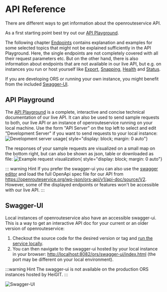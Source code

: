# API Reference

There are different ways to get information about the openrouteservice API.

As a first starting point best try out our [API Playground](#api-playground).

The following chapter [Endpoints](endpoints/) contains explanation and examples for some selected topics that might not
be explained sufficiently in the API Playground.
Here, the single endpoints are not completely covered with all their request parameters etc.
But on the other hand, there is also information about endpoints that are not available in our live API,
but e.g. on instances you run or host yourself like [Export](endpoints/export/index.md), [Snapping](endpoints/snapping/index.md), [Health](endpoints/health/index.md) and [Status](endpoints/status/index.md).

If you are developing ORS or running your own instance, you might benefit from the included [Swagger-UI](#swagger-ui).

## API Playground

The [API Playground](https://openrouteservice.org/dev/#/api-docs/directions_service) is a complete, interactive and concise technical documentation of our live API.
It can also be used to send sample requests to both, our live API or an instance of openrouteservice running on your local machine.
Use the form "API Server" on the top left to select and edit "Development Server" if you want to send requests to your local instance:
![Development server usage](/playground-select-server.png "Development server usage"){ style="display: block; margin: 0 auto"}

The responses of your sample requests are visualized on a small map on the bottom right,
but can also be shown as json, table or downloaded as file:
![Example request visualization](/playground-map.png "Example request visualization"){ style="display: block; margin: 0 auto"}

::: warning Hint
If you prefer the swagger-ui you can also use the [swagger editor](https://editor-next.swagger.io/) and load
the full OpenApi spec file for our API from https://openrouteservice.org/wp-json/ors-api/v1/api-doc/source/V2.
However, some of the displayed endpoints or features won't be accessible with our live API.
:::

## Swagger-UI

Local instances of openrouteservice also have an accessible swagger-ui.
This is a way to get an interactive API doc for your current or an older version of openrouteservice:
1. Checkout the source code for the desired version or tag and [run the service locally](../run-instance/installation/).
2. You can then navigate to the swagger-ui hosted by your local instance in your browser: [http://localhost:8082/ors/swagger-ui/index.html](http://localhost:8082/ors/swagger-ui/index.html)
(the port may be different on your local environment).

:::warning Hint
The swagger-ui is not available on the production ORS instances hosted by HeiGIT.
:::

![Swagger-UI](/swagger-ui.png "Swagger UI")
